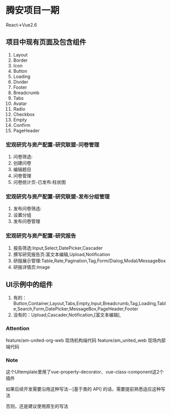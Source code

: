 # 腾安项目一期

React->Vue2.6

## 项目中现有页面及包含组件

1. Layout
2. Border
3. Icon
4. Button
5. Loading
6. Divider
7. Footer
8. Breadcrumb
9. Tabs
10. Avatar
11. Radio
12. Checkbox
13. Empty
14. Confirm
15. PageHeader

### 宏观研究与资产配置-研究联盟-问卷管理

1. 问卷筛选:
2. 创建问卷
3. 编辑题目
4. 问卷管理
5. 问卷统计页-已发布:柱状图

### 宏观研究与资产配置-研究联盟-发布分组管理

1. 发布问卷筛选:
2. 设置分组
3. 发布问卷管理

### 宏观研究与资产配置-研究报告

1. 报告筛选:Input,Select,DatePicker,Cascader
2. 撰写研究报告页:富文本编辑,Upload,Notification
3. 研报展示管理:Table,Rate,Pagination,Tag,Form/Dialog,Modal/MessageBox
4. 研报详情页:Image

## UI示例中的组件

1. 有的：Button,Container,Layout,Tabs,Empty,Input,Breadcrumb,Tag,Loading,Table,Search,Form,DatePicker,MessageBox,PageHeader,Footer
2. 没有的：Upload,Cascader,Notification,[富文本编辑],


### Attention

feature/am-united-org-web 现场机构端代码
feature/am_united_web 现场内部端代码

### Note

这个UItemplate里用了vue-property-decorator、vue-class-component这2个插件

如果后续开发需要沿用这种写法--[基于类的 API] 的话，需要提前熟悉适应这种写法

否则，还是建议使用原生的写法